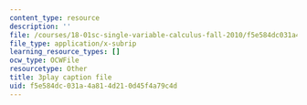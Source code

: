 ```yaml
---
content_type: resource
description: ''
file: /courses/18-01sc-single-variable-calculus-fall-2010/f5e584dc031a4a814d210d45f4a79c4d_CXKoCMVqM9s.srt
file_type: application/x-subrip
learning_resource_types: []
ocw_type: OCWFile
resourcetype: Other
title: 3play caption file
uid: f5e584dc-031a-4a81-4d21-0d45f4a79c4d
---
```

